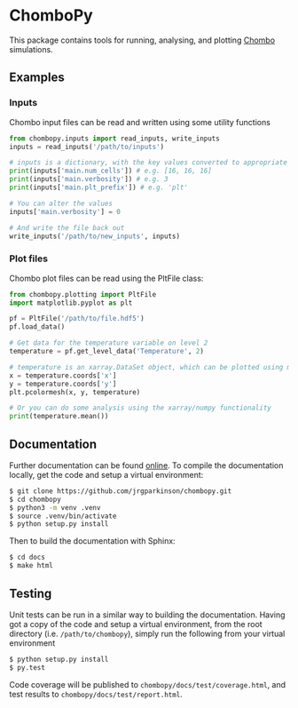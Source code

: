 # ChomboPy

This package contains tools for running, analysing, and plotting [Chombo](https://commons.lbl.gov/display/chombo/Chombo+-+Software+for+Adaptive+Solutions+of+Partial+Differential+Equations) simulations.

## Examples

### Inputs
Chombo input files can be read and written using some utility functions
```python
from chombopy.inputs import read_inputs, write_inputs
inputs = read_inputs('/path/to/inputs')

# inputs is a dictionary, with the key values converted to appropriate python objects:
print(inputs['main.num_cells']) # e.g. [16, 16, 16]
print(inputs['main.verbosity']) # e.g. 3
print(inputs['main.plt_prefix']) # e.g. 'plt'

# You can alter the values
inputs['main.verbosity'] = 0

# And write the file back out
write_inputs('/path/to/new_inputs', inputs)
```

### Plot files
Chombo plot files can be read using the PltFile class:
```python
from chombopy.plotting import PltFile
import matplotlib.pyplot as plt

pf = PltFile('/path/to/file.hdf5')
pf.load_data()

# Get data for the temperature variable on level 2
temperature = pf.get_level_data('Temperature', 2)

# temperature is an xarray.DataSet object, which can be plotted using matplotlib
x = temperature.coords['x']
y = temperature.coords['y']
plt.pcolormesh(x, y, temperature)

# Or you can do some analysis using the xarray/numpy functionality
print(temperature.mean())
```

## Documentation
Further documentation can be found [online](https://chombopy.readthedocs.io/en/latest/). To compile the documentation locally, get the code and setup a virtual environment:
```bash
$ git clone https://github.com/jrgparkinson/chombopy.git
$ cd chombopy
$ python3 -m venv .venv
$ source .venv/bin/activate
$ python setup.py install
```
Then to build the documentation with Sphinx:
```bash
$ cd docs
$ make html
```

## Testing
Unit tests can be run in a similar way to building the documentation. Having got a copy of the code and setup a virtual environment, from the root directory (i.e. `/path/to/chombopy`), simply run the following from your virtual environment
```bash
$ python setup.py install
$ py.test
```
Code coverage will be published to `chombopy/docs/test/coverage.html`, and test results to `chombopy/docs/test/report.html`.
